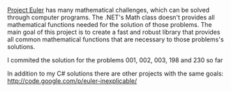 [Project Euler](http://projecteuler.net/index.php?section=problems) has many mathematical challenges, which can be solved through computer programs. The .NET's Math class doesn't provides all mathematical functions needed for the solution of those problems. The main goal of this project is to create a fast and robust library that provides all common mathematical functions that are necessary to those problems's solutions.

I commited the solution for the problems 001, 002, 003, 198 and 230 so far

In addition to my C# solutions there are other projects with the same goals:
http://code.google.com/p/euler-inexplicable/